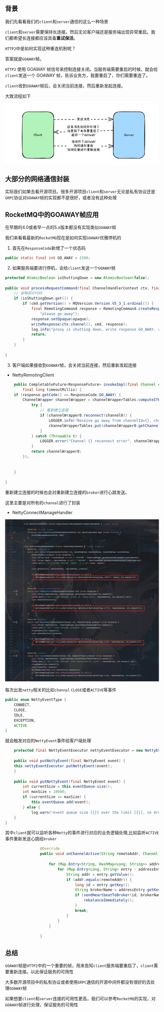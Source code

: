 ## 背景

我们先看看我们的`client`和`server`通信的这么一种场景


`client`和`server`需要保持长连接。然后无论客户端还是服务端出现异常重启。我们都希望长连接都应该具备**重试保活**。




`HTTP2`中是如何实现这种重连机制呢？

答案就是`GOAWAY`帧。

`HTTP2` 使用 GOAWAY 帧信号来控制连接关闭。当服务端需要重启的时候，就会给`client`发送一个 GOAWAY 帧，告诉业务方，我要重启了，你们需要重连了。



`client`收到`GOAWAY`帧后，会关闭当前连接，然后重新发起连接。

大致流程如下

![client-server-goaway.png](../images/client-server-goaway.png)


## 大部分的网络通信封装

实际我们如果去看开源项目。很多开源项目`client`和`server`无论是私有协议还是`GRPC`协议对`GOAWAY`帧的实现都不是很好，或者没有这种处理



## RocketMQ中的GOAWAY帧应用

在早期的4.0或者早一点的5.x版本都没有实现类似`GOAWAY`帧


我们来看看最新的`RocketMQ`现在是如何实现`GOAWAY`优雅停机的


1. 首先在`ResponseCode`新增了一个状态码

```java
public static final int GO_AWAY = 1500;
```

2. 如果服务端要进行停机，会给`client`发送一个`GOAWAY`帧


```java
protected AtomicBoolean isShuttingDown = new AtomicBoolean(false);

public void processRequestCommand(final ChannelHandlerContext ctx, final RemotingCommand cmd) {
    // 省略部分代码
    if (isShuttingDown.get()) {
        if (cmd.getVersion() > MQVersion.Version.V5_3_1.ordinal()) {
            final RemotingCommand response = RemotingCommand.createResponseCommand(ResponseCode.GO_AWAY,
                "please go away");
            response.setOpaque(opaque);
            writeResponse(ctx.channel(), cmd, response);
            log.info("proxy is shutting down, write response GO_AWAY. channel={}, requestCode={}, opaque={}", ctx.channel(), cmd.getCode(), opaque);
            return;
        }
    }
    
}
```

3. 客户端如果接收到`GOAWAY`帧，会关闭当前连接，然后重新发起连接

- NettyRemotingClient

```java
    public CompletableFuture<ResponseFuture> invokeImpl(final Channel channel, final RemotingCommand request,
        final long timeoutMillis) {
    if (response.getCode() == ResponseCode.GO_AWAY) {
        ChannelWrapper channelWrapper = channelWrapperTables.computeIfPresent(channel, (channel0, channelWrapper0) -> {
            try {
                // 重新建立连接
                if (channelWrapper0.reconnect(channel0)) {
                    LOGGER.info("Receive go away from channelId={}, channel={}, recreate the channelId={}", channel0.id(), channel0, channelWrapper0.getChannel().id());
                    channelWrapperTables.put(channelWrapper0.getChannel(), channelWrapper0);
                }
            } catch (Throwable t) {
                LOGGER.error("Channel {} reconnect error", channelWrapper0, t);
            }
            return channelWrapper0;
        });
        
        
    }
    
}
```

重新建立连接的时候也会对重新建立连接的`broker`进行心跳发送。


这里主要是对所有的`channal`进行了封装

- NettyConnectManageHandler


![netty-connect-manage-handler.png](../images/netty-connect-manage-handler.png)


每次出发`netty`相关的比如`channal` `CLOSE`或者`ACTIVE`等事件
```java
public enum NettyEventType {
    CONNECT,
    CLOSE,
    IDLE,
    EXCEPTION,
    ACTIVE
}
```

就会触发对应的`NettyEvent`事件给客户端处理



```java
    protected final NettyEventExecutor nettyEventExecutor = new NettyEventExecutor();

    public void putNettyEvent(final NettyEvent event) {
    this.nettyEventExecutor.putNettyEvent(event);
    }

    public void putNettyEvent(final NettyEvent event) {
        int currentSize = this.eventQueue.size();
        int maxSize = 10000;
        if (currentSize <= maxSize) {
            this.eventQueue.add(event);
        } else {
            log.warn("event queue size [{}] over the limit [{}], so drop this event {}", currentSize, maxSize, event.toString());
    }
}

```

其中`client`就可以监听各种`Netty`的事件进行对应的业务逻辑处理,比如监听`ACTIVE`事件重新发送心跳给`broker`

```java
                @Override
                public void onChannelActive(String remoteAddr, Channel channel) {

                    for (Map.Entry<String, HashMap<Long, String>> addressEntry : brokerAddrTable.entrySet()) {
                        for (Map.Entry<Long, String> entry : addressEntry.getValue().entrySet()) {
                            String addr = entry.getValue();
                            if (addr.equals(remoteAddr)) {
                                long id = entry.getKey();
                                String brokerName = addressEntry.getKey();
                                if (sendHeartbeatToBroker(id, brokerName, addr)) {
                                    rebalanceImmediately();
                                }
                                break;
                            }
                        }
                    }

                }
```
## 总结

`GOAWAY`帧是`HTTP2`中的一个重要的帧，用来告知`client`服务端要重启了，`client`需要重新连接。以此保证服务的可用性

大多数开源项目中的私有协议或者使用`GRPC`通信的开源中间件都没有很好的去处理`GOAWAY`帧

如果想要`client`和`server`连接的可用性更高，我们可以参考`RocketMQ`的实现，对`GOAWAY`帧进行处理，保证服务的可用性